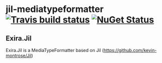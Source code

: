 # jil-mediatypeformatter [![Travis build status](https://travis-ci.org/exira/jil-mediatypeformatter.png)](https://travis-ci.org/exira/jil-mediatypeformatter) [![NuGet Status](http://img.shields.io/nuget/v/Exira.Jil.svg?style=flat)](https://www.nuget.org/packages/Exira.Jil/)

## Exira.Jil

Exira.Jil is a MediaTypeFormatter based on Jil (https://github.com/kevin-montrose/Jil)
